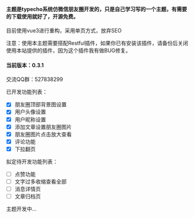 #### 主题是typecho系统仿微信朋友圈开发的，只是自己学习写的一个主题，有需要的下载使用就好了，开源免费。

目前使用vue3进行重构，采用单页方式，放弃SEO

注意：使用本主题需要搭配Restful插件，如果你已有安装该插件，请备份后关闭使用本站提供的插件，因为这个插件我有做BUG修复。

#### 当前版本：0.3.1

交流QQ群：527838299

已开发功能列表：
- [x] 朋友圈顶部背景图设置
- [x] 用户头像设置
- [x] 用户昵称设置
- [x] 添加文章设置朋友圈图片
- [x] 朋友圈图片点击放大查看
- [x] 评论功能
- [x] 下拉翻页

拟定待开发功能列表：
- [ ] 点赞功能
- [ ] 文字过多收缩查看全部
- [ ] 消息详情页
- [ ] 文章归档页

主题开发中...

